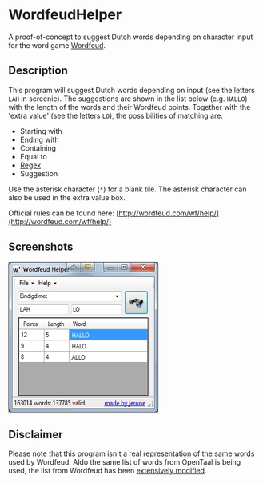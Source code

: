 # WordfeudHelper

A proof-of-concept to suggest Dutch words depending on character input for the word game [Wordfeud](http://wordfeud.com). 


## Description

This program will suggest Dutch words depending on input (see the letters `LAH` in screenie). 
The suggestions are shown in the list below (e.g. `HALLO`) with the length of the words and their Wordfeud points.
Together with the 'extra value' (see the letters `LO`), the possibilities of matching are:

* Starting with
* Ending with
* Containing
* Equal to
* [Regex](http://msdn.microsoft.com/en-us/library/az24scfc%28v=vs.110%29.aspx)
* Suggestion

Use the asterisk character (`*`) for a blank tile. The asterisk character can also be used in the extra value box.

Official rules can be found here: [http://wordfeud.com/wf/help/](http://wordfeud.com/wf/help/)


## Screenshots

![WordfeudHelper](https://raw.githubusercontent.com/jerone/WordfeudHelper/master/screenshot.jpg)


## Disclaimer

Please note that this program isn't a real representation of the same words used by Wordfeud.
Aldo the same list of words from OpenTaal is being used, the list from Wordfeud has been [extensively modified](http://blog.wordfeud.com/2011/10/04/updated-dutch-dictionary/).
